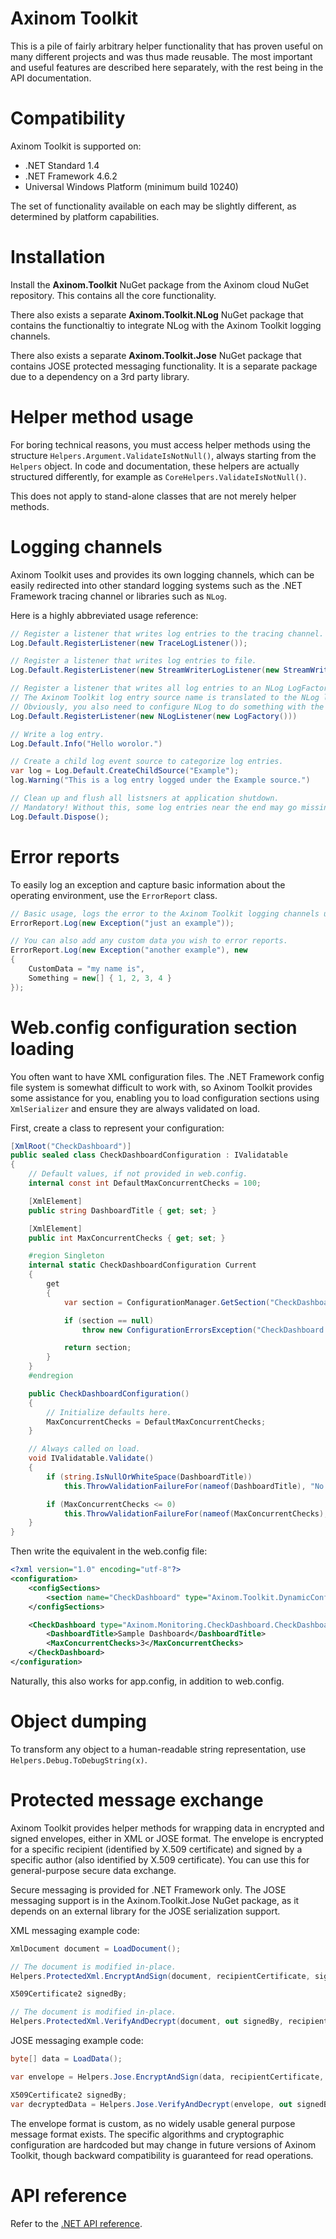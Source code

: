 
# Axinom Toolkit

This is a pile of fairly arbitrary helper functionality that has proven useful on many different projects and was thus made reusable. The most important and useful features are described here separately, with the rest being in the API documentation.

# Compatibility

Axinom Toolkit is supported on:

* .NET Standard 1.4
* .NET Framework 4.6.2
* Universal Windows Platform (minimum build 10240)

The set of functionality available on each may be slightly different, as determined by platform capabilities.

# Installation

Install the **Axinom.Toolkit** NuGet package from the Axinom cloud NuGet repository. This contains all the core functionality.

There also exists a separate **Axinom.Toolkit.NLog** NuGet package that contains the functionaltiy to integrate NLog with the Axinom Toolkit logging channels.

There also exists a separate **Axinom.Toolkit.Jose** NuGet package that contains JOSE protected messaging functionality. It is a separate package due to a dependency on a 3rd party library.

# Helper method usage

For boring technical reasons, you must access helper methods using the structure `Helpers.Argument.ValidateIsNotNull()`, always starting from the `Helpers` object. In code and documentation, these helpers are actually structured differently, for example as `CoreHelpers.ValidateIsNotNull()`.

This does not apply to stand-alone classes that are not merely helper methods.

# Logging channels

Axinom Toolkit uses and provides its own logging channels, which can be easily redirected into other standard logging systems such as the .NET Framework tracing channel or libraries such as `NLog`.

Here is a highly abbreviated usage reference:

```csharp
// Register a listener that writes log entries to the tracing channel.
Log.Default.RegisterListener(new TraceLogListener());

// Register a listener that writes log entries to file.
Log.Default.RegisterListener(new StreamWriterLogListener(new StreamWriter(File.Create("Log.log"))));

// Register a listener that writes all log entries to an NLog LogFactory.
// The Axinom Toolkit log entry source name is translated to the NLog logger name.
// Obviously, you also need to configure NLog to do something with the entries in real world code!
Log.Default.RegisterListener(new NLogListener(new LogFactory()))

// Write a log entry.
Log.Default.Info("Hello worolor.")

// Create a child log event source to categorize log entries.
var log = Log.Default.CreateChildSource("Example");
log.Warning("This is a log entry logged under the Example source.")

// Clean up and flush all listsners at application shutdown.
// Mandatory! Without this, some log entries near the end may go missing, depending on the listeners you use!
Log.Default.Dispose();
```

# Error reports

To easily log an exception and capture basic information about the operating environment, use the `ErrorReport` class.

```csharp
// Basic usage, logs the error to the Axinom Toolkit logging channels under the "ErrorReport" source.
ErrorReport.Log(new Exception("just an example"));

// You can also add any custom data you wish to error reports.
ErrorReport.Log(new Exception("another example"), new
{
	CustomData = "my name is",
	Something = new[] { 1, 2, 3, 4 }
});
```

# Web.config configuration section loading

You often want to have XML configuration files. The .NET Framework config file system is somewhat difficult to work with, so Axinom Toolkit provides some assistance for you, enabling you to load configuration sections using `XmlSerializer` and ensure they are always validated on load.

First, create a class to represent your configuration:

```csharp
[XmlRoot("CheckDashboard")]
public sealed class CheckDashboardConfiguration : IValidatable
{
	// Default values, if not provided in web.config.
	internal const int DefaultMaxConcurrentChecks = 100;

	[XmlElement]
	public string DashboardTitle { get; set; }

	[XmlElement]
	public int MaxConcurrentChecks { get; set; }

	#region Singleton
	internal static CheckDashboardConfiguration Current
	{
		get
		{
			var section = ConfigurationManager.GetSection("CheckDashboard") as CheckDashboardConfiguration;

			if (section == null)
				throw new ConfigurationErrorsException("CheckDashboard configuration section is missing or invalid.");

			return section;
		}
	}
	#endregion

	public CheckDashboardConfiguration()
	{
		// Initialize defaults here.
		MaxConcurrentChecks = DefaultMaxConcurrentChecks;
	}

	// Always called on load.
	void IValidatable.Validate()
	{
		if (string.IsNullOrWhiteSpace(DashboardTitle))
			this.ThrowValidationFailureFor(nameof(DashboardTitle), "No dashboard title has been set in the check dashboard configuration.");

		if (MaxConcurrentChecks <= 0)
			this.ThrowValidationFailureFor(nameof(MaxConcurrentChecks), "Must be positive.");
	}
}
```

Then write the equivalent in the web.config file:

```xml
<?xml version="1.0" encoding="utf-8"?>
<configuration>
	<configSections>
		<section name="CheckDashboard" type="Axinom.Toolkit.DynamicConfigurationSection, Axinom.Toolkit.DotNet" />
	</configSections>

	<CheckDashboard type="Axinom.Monitoring.CheckDashboard.CheckDashboardConfiguration, Axinom.Monitoring.CheckDashboard">
		<DashboardTitle>Sample Dashboard</DashboardTitle>
		<MaxConcurrentChecks>3</MaxConcurrentChecks>
	</CheckDashboard>
</configuration>
```

Naturally, this also works for app.config, in addition to web.config.

# Object dumping

To transform any object to a human-readable string representation, use `Helpers.Debug.ToDebugString(x)`.

# Protected message exchange

Axinom Toolkit provides helper methods for wrapping data in encrypted and signed envelopes, either in XML or JOSE format. The envelope is encrypted for a specific recipient (identified by X.509 certificate) and signed by a specific author (also identified by X.509 certificate). You can use this for general-purpose secure data exchange.

Secure messaging is provided for .NET Framework only. The JOSE messaging support is in the Axinom.Toolkit.Jose NuGet package, as it depends on an external library for the JOSE serialization support.

XML messaging example code:

```csharp
XmlDocument document = LoadDocument();

// The document is modified in-place.
Helpers.ProtectedXml.EncryptAndSign(document, recipientCertificate, signerCertificateWithPrivateKey);

X509Certificate2 signedBy;

// The document is modified in-place.
Helpers.ProtectedXml.VerifyAndDecrypt(document, out signedBy, recipientCertificateWithPrivateKey);
```

JOSE messaging example code:

```csharp
byte[] data = LoadData();

var envelope = Helpers.Jose.EncryptAndSign(data, recipientCertificate, signerCertificateWithPrivateKey);

X509Certificate2 signedBy;
var decryptedData = Helpers.Jose.VerifyAndDecrypt(envelope, out signedBy, recipientCertificateWithPrivateKey);
```

The envelope format is custom, as no widely usable general purpose message format exists. The specific algorithms and cryptographic configuration are hardcoded but may change in future versions of Axinom Toolkit, though backward compatibility is guaranteed for read operations.

# API reference

Refer to the [.NET API reference](api/index.md).